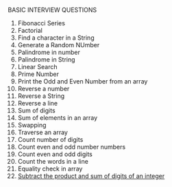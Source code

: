 BASIC INTERVIEW QUESTIONS

1. Fibonacci Series
2. Factorial
3. Find a character in a String
4. Generate a Random NUmber
5. Palindrome in number
6. Palindrome in String
7. Linear Search
8. Prime Number
9. Print the Odd and Even Number from an array
10. Reverse a number
11. Reverse a String
12. Reverse a line
13. Sum of digits
14. Sum of elements in an array
15. Swapping
16. Traverse an array
17. Count number of digits
18. Count even and odd number numbers
19. Count even and odd digits
20. Count the words in a line
21. Equality check in array
22. [Subtract the product and sum of digits of an integer](https://leetcode.com/problems/subtract-the-product-and-sum-of-digits-of-an-integer/description/)
